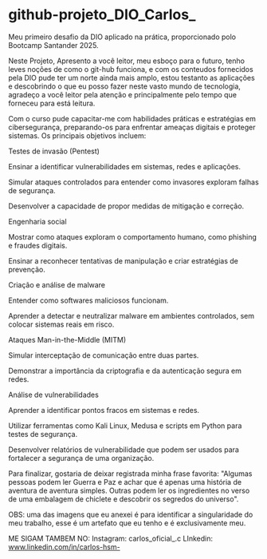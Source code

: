 # github-projeto_DIO_Carlos_
Meu primeiro desafio da DIO aplicado na prática, proporcionado polo Bootcamp Santander 2025.



Neste Projeto, Apresento a você leitor, meu esboço para o futuro, tenho leves noções de como o git-hub funciona, e com os conteudos fornecidos pela DIO pude ter um norte ainda mais amplo, estou testanto as aplicações e descobrindo o que eu posso fazer neste vasto mundo de tecnologia, agradeço a você leitor pela atenção e principalmente pelo tempo que forneceu para está leitura.


Com o curso pude capacitar-me com habilidades práticas e estratégias em cibersegurança, preparando-os para enfrentar ameaças digitais e proteger sistemas. Os principais objetivos incluem:

Testes de invasão (Pentest)

Ensinar a identificar vulnerabilidades em sistemas, redes e aplicações.

Simular ataques controlados para entender como invasores exploram falhas de segurança.

Desenvolver a capacidade de propor medidas de mitigação e correção.

Engenharia social

Mostrar como ataques exploram o comportamento humano, como phishing e fraudes digitais.

Ensinar a reconhecer tentativas de manipulação e criar estratégias de prevenção.

Criação e análise de malware

Entender como softwares maliciosos funcionam.

Aprender a detectar e neutralizar malware em ambientes controlados, sem colocar sistemas reais em risco.

Ataques Man-in-the-Middle (MITM)

Simular interceptação de comunicação entre duas partes.

Demonstrar a importância da criptografia e da autenticação segura em redes.

Análise de vulnerabilidades

Aprender a identificar pontos fracos em sistemas e redes.

Utilizar ferramentas como Kali Linux, Medusa e scripts em Python para testes de segurança.

Desenvolver relatórios de vulnerabilidade que podem ser usados para fortalecer a segurança de uma organização.

Para finalizar, gostaria de deixar registrada minha frase favorita:
"Algumas pessoas podem ler Guerra e Paz e achar que é apenas uma história de aventura de aventura simples.
Outras podem ler os ingredientes no verso de uma embalagem de chiclete e descobrir os segredos do universo".


OBS: uma das imagens que eu anexei é para identificar a singularidade do meu trabalho, esse é um artefato que eu tenho e é exclusivamente meu.

ME SIGAM TAMBEM NO:
Instagram: carlos_oficial_.c
LInkedin: www.linkedin.com/in/carlos-hsm-
